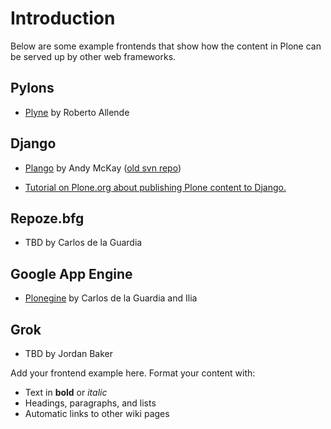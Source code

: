 # Introduction #

Below are some example frontends that show how the content in Plone can be served up by other web frameworks.

## Pylons ##

  * [Plyne](http://code.google.com/p/plyne/) by Roberto Allende

## Django ##

  * [Plango](http://code.google.com/p/contentmirror/source/browse/#svn/frontends/plango) by Andy McKay  ([old svn repo](http://svn.clearwind.ca/public/django/plango/))

  * [Tutorial on Plone.org about publishing Plone content to Django.](http://plone.org/documentation/kb/send-plone-content-to-a-django-web-app-via-contentmirror/tutorial-all-pages)

## Repoze.bfg ##

  * TBD by Carlos de la Guardia

## Google App Engine ##

  * [Plonegine](http://code.google.com/p/contentmirror/source/browse/#svn/frontends/plonegine) by Carlos de la Guardia and Ilia

## Grok ##

  * TBD by Jordan Baker


Add your frontend example here.  Format your content with:
  * Text in **bold** or _italic_
  * Headings, paragraphs, and lists
  * Automatic links to other wiki pages